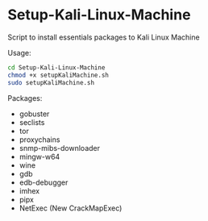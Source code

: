 # Setup-Kali-Linux-Machine

Script to install essentials packages to Kali Linux Machine

Usage:
```sh
cd Setup-Kali-Linux-Machine
chmod +x setupKaliMachine.sh
sudo setupKaliMachine.sh
```


Packages:
- gobuster
- seclists
- tor
- proxychains
- snmp-mibs-downloader
- mingw-w64
- wine
- gdb
- edb-debugger
- imhex
- pipx
- NetExec (New CrackMapExec)
